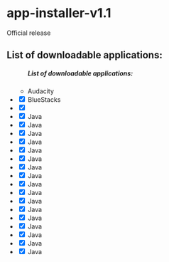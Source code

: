 # app-installer-v1.1
Official release

<h2>List of downloadable applications: </h2>


<ul>
  
  <ul>
    <h5>List of downloadable applications: </h5>
      <li> Audacity </li>
  </ul>
    
    
  <li><input type="checkbox" class="task-list-item-checkbox" checked> BlueStacks </li>
  <li><input type="checkbox" class="task-list-item-checkbox" checked>  </li>
  <li><input type="checkbox" class="task-list-item-checkbox" checked> Java </li>
  <li><input type="checkbox" class="task-list-item-checkbox" checked> Java </li>
  <li><input type="checkbox" class="task-list-item-checkbox" checked> Java </li>
  <li><input type="checkbox" class="task-list-item-checkbox" checked> Java </li>
  <li><input type="checkbox" class="task-list-item-checkbox" checked> Java </li>
  <li><input type="checkbox" class="task-list-item-checkbox" checked> Java </li>
  <li><input type="checkbox" class="task-list-item-checkbox" checked> Java </li>
  <li><input type="checkbox" class="task-list-item-checkbox" checked> Java </li>
  <li><input type="checkbox" class="task-list-item-checkbox" checked> Java </li>
  <li><input type="checkbox" class="task-list-item-checkbox" checked> Java </li>
  <li><input type="checkbox" class="task-list-item-checkbox" checked> Java </li>
  <li><input type="checkbox" class="task-list-item-checkbox" checked> Java </li>
  <li><input type="checkbox" class="task-list-item-checkbox" checked> Java </li>
  <li><input type="checkbox" class="task-list-item-checkbox" checked> Java </li>
  <li><input type="checkbox" class="task-list-item-checkbox" checked> Java </li>
  <li><input type="checkbox" class="task-list-item-checkbox" checked> Java </li>
  <li><input type="checkbox" class="task-list-item-checkbox" checked> Java </li>
</ul>
